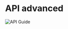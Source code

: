 # API advanced

<img src ="https://s3.amazonaws.com/intranet-projects-files/holbertonschool-sysadmin_devops/314/WIxXad8.png" alt="API Guide">
